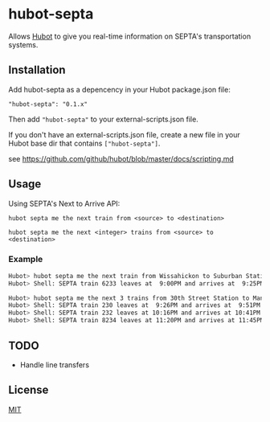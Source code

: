 hubot-septa
===========

Allows [Hubot](http://github.com/github/hubot) to give you real-time information on SEPTA's
transportation systems.

Installation
------------

Add hubot-septa as a depencency in your Hubot package.json file:

```
"hubot-septa": "0.1.x"
```

Then add `"hubot-septa"` to your external-scripts.json file.

If you don't have an external-scripts.json file, create a new file in your Hubot base dir that
contains `["hubot-septa"]`.

see https://github.com/github/hubot/blob/master/docs/scripting.md


Usage
-----

Using SEPTA's Next to Arrive API:

`hubot septa me the next train from <source> to <destination>`

`hubot septa me the next <integer> trains from <source> to <destination>`


### Example

```bash
Hubot> hubot septa me the next train from Wissahickon to Suburban Station
Hubot> Shell: SEPTA train 6233 leaves at  9:00PM and arrives at  9:25PM (1 mins).

Hubot> hubot septa me the next 3 trains from 30th Street Station to Manayunk
Hubot> Shell: SEPTA train 230 leaves at  9:26PM and arrives at  9:51PM (On time).
Hubot> Shell: SEPTA train 232 leaves at 10:16PM and arrives at 10:41PM (On time).
Hubot> Shell: SEPTA train 8234 leaves at 11:20PM and arrives at 11:45PM (On time).
```

TODO
----

* Handle line transfers


License
-------

[MIT](https://github.com/eoconnell/hubot-septa/blob/master/LICENSE.md)
